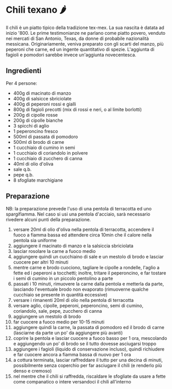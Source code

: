 Chili texano :hot_pepper: 
=========================

Il chili è un piatto tipico della tradizione tex-mex. La sua nascita è datata
ad inizio '800. Le prime testimonianze ne parlano come piatto povero, venduto
nei mercati di San Antonio, Texas, da donne di probabile nazionalità messicana.
Originariamente, veniva preparato con gli scarti del manzo, più peperoni che
carne, ed un ingente quantitativo di spezie. L'aggiunta di fagioli e pomodori
sarebbe invece un'aggiunta novecentesca.

Ingredienti
-----------

Per 4 persone:

* 400g di macinato di manzo
* 400g di salsicce sbriciolate
* 400g di peperoni rossi e gialli
* 800g di fagioli precotti (mix di rossi e neri, o al limite borlotti)
* 200g di cipolle rosse
* 200g di cipolle bianche
* 3 spicchi di aglio
* 1 peperoncino fresco
* 500ml di passata di pomodoro
* 500ml di brodo di carne
* 1 cucchiaio di cumino in semi
* 1 cucchiaio di coriandolo in polvere
* 1 cucchiaio di zucchero di canna
* 40ml di olio d'oliva
* sale q.b.
* pepe q.b.
* 8 sfogliate marchigiane

Preparazione
------------

NB: la preparazione prevede l'uso di una pentola di terracotta ed uno
spargifiamma. Nel caso si usi una pentola d'acciaio, sarà necessario rivedere
alcuni punti della preparazione.

1. versare 20ml di olio d'oliva nella pentola di terracotta, accendere il fuoco a fiamma bassa ed attendere circa 10min che il calore nella pentola sia uniforme
2. aggiungere il macinato di manzo e la salsiccia sbriciolata
3. lasciar rosolare la carne a fuoco medio
4. aggiungere quindi un cucchiaino di sale e un mestolo di brodo e lasciar cuocere per altri 10 minuti
5. mentre carne e brodo cuociono, tagliare le cipolle a rondelle, l'aglio a fette ed i peperoni a tocchetti; inoltre, tritare il peperoncino, e far tostare i semi di cumino in un piccolo pentolino a parte
6. passati i 10 minuti, rimuovere la carne dalla pentola e metterla da parte, lasciando l'eventuale brodo non evaporato (rimuoverne qualche cucchiaio se presente in quantità eccessive)
7. versare i rimanenti 20ml di olio nella pentola di terracotta
8. versare aglio, cipolle, peperoni, peperoncino, semi di cumino, coriandolo, sale, pepe, zucchero di canna
9. aggiungere un mestolo di brodo
10. far cuocere a fuoco medio per 10-15 minuti
11. aggiungere quindi la carne, la passata di pomodoro ed il brodo di carne (lasciarne da parte un po' da aggiungere più avanti)
12. coprire la pentola e lasciar cuocere a fuoco basso per 1 ora, mescolando e aggiungendo un po' di brodo se il tutto dovesse asciugarsi troppo
13. aggiungere i fagioli (liquido di conservazione incluso), quindi richiudere e far cuocere ancora a fiamma bassa di nuovo per 1 ora
14. a cottura terminata, lasciar raffreddare il tutto per una decina di minuti, possibilmente senza coperchio per far asciugare il chili (e renderlo più denso e cremoso)
15. nel mentre che il chili si raffredda, riscaldare le sfogliate da usare a fette come companatico o intere versandoci il chili all'interno
